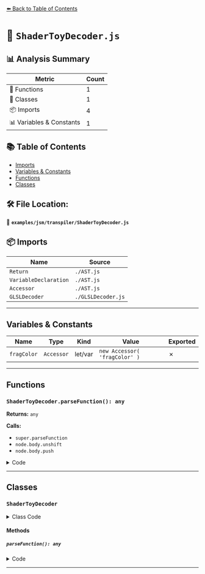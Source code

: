[⬅️ Back to Table of Contents](../../../index.md)

# 📄 `ShaderToyDecoder.js`

## 📊 Analysis Summary

| Metric | Count |
|--------|-------|
| 🔧 Functions | 1 |
| 🧱 Classes | 1 |
| 📦 Imports | 4 |
| 📊 Variables & Constants | 1 |

## 📚 Table of Contents

- [Imports](#imports)
- [Variables & Constants](#variables-constants)
- [Functions](#functions)
- [Classes](#classes)

## 🛠️ File Location:
📂 **`examples/jsm/transpiler/ShaderToyDecoder.js`**

## 📦 Imports

| Name | Source |
|------|--------|
| `Return` | `./AST.js` |
| `VariableDeclaration` | `./AST.js` |
| `Accessor` | `./AST.js` |
| `GLSLDecoder` | `./GLSLDecoder.js` |


---

## Variables & Constants

| Name | Type | Kind | Value | Exported |
|------|------|------|-------|----------|
| `fragColor` | `Accessor` | let/var | `new Accessor( 'fragColor' )` | ✗ |


---

## Functions

### `ShaderToyDecoder.parseFunction(): any`

**Returns:** `any`

**Calls:**

- `super.parseFunction`
- `node.body.unshift`
- `node.body.push`

<details><summary>Code</summary>

```typescript
parseFunction() {

		const node = super.parseFunction();

		if ( node.name === 'mainImage' ) {

			node.params = []; // remove default parameters
			node.type = 'vec4';
			node.layout = false; // for now

			const fragColor = new Accessor( 'fragColor' );

			for ( const subNode of node.body ) {

				if ( subNode.isReturn ) {

					subNode.value = fragColor;

				}

			}

			node.body.unshift( new VariableDeclaration( 'vec4', 'fragColor' ) );
			node.body.push( new Return( fragColor ) );

		}

		return node;

	}
```
</details>


---

## Classes

### `ShaderToyDecoder`

<details><summary>Class Code</summary>

```ts
class ShaderToyDecoder extends GLSLDecoder {

	constructor() {

		super();

		this.addPolyfill( 'iTime', 'float iTime = time;' );
		this.addPolyfill( 'iResolution', 'vec2 iResolution = screenSize;' );
		this.addPolyfill( 'fragCoord', 'vec3 fragCoord = vec3( screenCoordinate.x, screenSize.y - screenCoordinate.y, screenCoordinate.z );' );

	}

	parseFunction() {

		const node = super.parseFunction();

		if ( node.name === 'mainImage' ) {

			node.params = []; // remove default parameters
			node.type = 'vec4';
			node.layout = false; // for now

			const fragColor = new Accessor( 'fragColor' );

			for ( const subNode of node.body ) {

				if ( subNode.isReturn ) {

					subNode.value = fragColor;

				}

			}

			node.body.unshift( new VariableDeclaration( 'vec4', 'fragColor' ) );
			node.body.push( new Return( fragColor ) );

		}

		return node;

	}

}
```
</details>

#### Methods

##### `parseFunction(): any`

<details><summary>Code</summary>

```ts
parseFunction() {

		const node = super.parseFunction();

		if ( node.name === 'mainImage' ) {

			node.params = []; // remove default parameters
			node.type = 'vec4';
			node.layout = false; // for now

			const fragColor = new Accessor( 'fragColor' );

			for ( const subNode of node.body ) {

				if ( subNode.isReturn ) {

					subNode.value = fragColor;

				}

			}

			node.body.unshift( new VariableDeclaration( 'vec4', 'fragColor' ) );
			node.body.push( new Return( fragColor ) );

		}

		return node;

	}
```
</details>


---